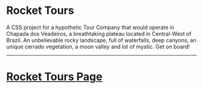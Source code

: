 # Rocket Tours

A CSS project for a hypothetic Tour Company that would operate in Chapada dos Veadeiros, a breathtaking plateau located in Central-West of Brazil.
An unbelievable rocky landscape, full of waterfalls, deep canyons, an unique cerrado vegetation, a moon valley and lot of mystic.
Get on board!

---

# [Rocket Tours Page](https://rvmagrini.github.io/rockettours/)
